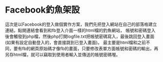 # Facebook釣魚架設      
      
這次是以Facebook的登入做個實作方案，我們先把登入網站在自己的部落格建立連結，點開連結會看到和fb登入介面一樣的html檔的釣魚網站，
帳號和密碼登入後會觸發到php檔，然後php打開logfile.txt把帳號密碼寫入，最後跳回登入畫面(如果有設定自動登入的，會直接跳到已登入畫面)。
最主要是html檔和之前不同，要有fb的網頁原始碼才像fb的畫面，只要修改表單方面帳號和密碼的輸出，再另存html檔，就可以竊取到使用者輸入並傳送的帳號密碼喔。
